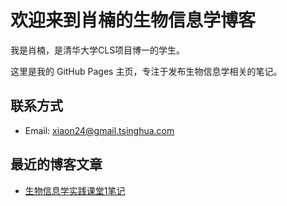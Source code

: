 # 欢迎来到肖楠的生物信息学博客

我是肖楠，是清华大学CLS项目博一的学生。

这里是我的 GitHub Pages 主页，专注于发布生物信息学相关的笔记。

## 联系方式

- Email: xiaon24@gmail.tsinghua.com

## 最近的博客文章

- [生物信息学实践课堂1笔记]()
